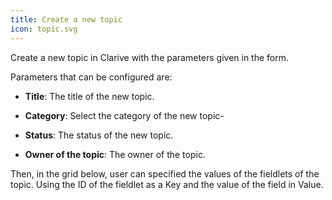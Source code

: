 ```yaml
---
title: Create a new topic
icon: topic.svg
---
```


Create a new topic in Clarive with the parameters given in the form.

Parameters that can be configured are:

- **Title**: The title of the new topic.

- **Category**: Select the category of the new topic-

- **Status**: The status of the new topic.

- **Owner of the topic**: The owner of the topic.

Then, in the grid below, user can specified the values of the fieldlets of the topic. Using the ID of the fieldlet as a Key and the value of the field in Value.
